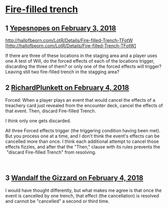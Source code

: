 # [Fire-filled trench](https://community.fantasyflightgames.com/topic/269027-fire-filled-trench/)

## 1 [Yepesnopes on February 3, 2018](https://community.fantasyflightgames.com/topic/269027-fire-filled-trench/?do=findComment&comment=3198398)

http://hallofbeorn.com/LotR/Details/Fire-filled-Trench-TFotW [http://hallofbeorn.com/LotR/Details/Fire-filled-Trench-TFotW]

If there are three of these locations in the staging area and a player uses one A test of Will, do the forced effects of each of the locations trigger, discarding the three of them? or only one of the forced effects will trigger? Leaving still two fire-filled trench in the stagging area?

## 2 [RichardPlunkett on February 4, 2018](https://community.fantasyflightgames.com/topic/269027-fire-filled-trench/?do=findComment&comment=3198420)

Forced: When a player plays an event that would cancel the effects of a treachery card just revealed from the encounter deck, cancel the effects of that event. Then, discard Fire-filled Trench. 

I think only one gets discarded.

All three Forced effects trigger (the triggering condition having been met). But you process one at a time, and I don't think the event's effects can be cancelled more than once. I think each additional attempt to cancel those effects fizzles, and after that the "Then," clause with its rules prevents the  "discard Fire-filled Trench" from resolving.

 

## 3 [Wandalf the Gizzard on February 4, 2018](https://community.fantasyflightgames.com/topic/269027-fire-filled-trench/?do=findComment&comment=3199132)

I would have thought differently, but what makes me agree is that once the event is cancelled by one trench, that effect (the cancellation) is resolved and cannot be "cancelled" a second or third time.

